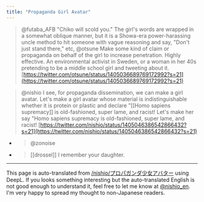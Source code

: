 ```yaml
---
title: "Propaganda Girl Avatar"
---
```


>  @futaba_AFB
>  "Chiko will scold you." The girl's words are wrapped in a somewhat oblique manner, but it is a Showa-era power-harassing uncle method to hit someone with vague reasoning and say, "Don't just stand there," etc,
> @otsune
>  Make some kind of claim or propaganda on behalf of the girl to increase penetration. Highly effective.
>  An environmental activist in Sweden, or a woman in her 40s pretending to be a middle school girl and tweeting about it.
[https://twitter.com/otsune/status/1405036689769172992?s=21](https://twitter.com/otsune/status/1405036689769172992?s=21)

>  @nishio I see, for propaganda dissemination, we can make a girl avatar.
>  Let's make a girl avatar whose material is indistinguishable whether it is protein or plastic and declare "[[Homo sapiens supremacy]] is old-fashioned, super lame, and racist! Let's make her say "Homo sapiens supremacy is old-fashioned, super lame, and racist!
[https://twitter.com/nishio/status/1405046386542866432?s=21](https://twitter.com/nishio/status/1405046386542866432?s=21)
- >  @zonoise
- >  [[drossel]] I remember your daughter.

---
This page is auto-translated from [/nishio/プロパガンダ少女アバター](https://scrapbox.io/nishio/プロパガンダ少女アバター) using DeepL. If you looks something interesting but the auto-translated English is not good enough to understand it, feel free to let me know at [@nishio_en](https://twitter.com/nishio_en). I'm very happy to spread my thought to non-Japanese readers.